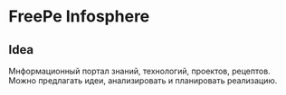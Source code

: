 # FreePe Infosphere

## Idea

Мнформационный портал знаний, технологий, проектов, рецептов. Можно предлагать идеи, анализировать и планировать реализацию.

